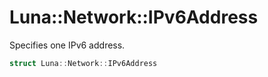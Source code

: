 # Luna::Network::IPv6Address
Specifies one IPv6 address. 

```c++
struct Luna::Network::IPv6Address
```

